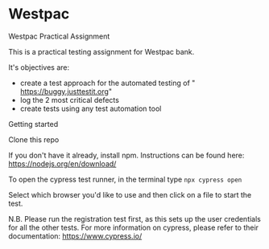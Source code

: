 # Westpac
Westpac Practical Assignment

This is a practical testing assignment for Westpac bank.

It's objectives are:
* create a test approach for the automated testing of " https://buggy.justtestit.org" 
* log the 2 most critical defects
* create tests using any test automation tool


Getting started

Clone this repo

If you don't have it already, install npm.  Instructions can be found here: https://nodejs.org/en/download/

To open the cypress test runner, in the terminal type `npx cypress open`

Select which browser you'd like to use and then click on a file to start the test.

N.B. Please run the registration test first, as this sets up the user credentials for all the other tests.
For more information on cypress, please refer to their documentation: https://www.cypress.io/

